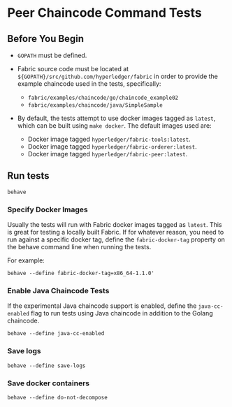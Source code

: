 # Peer Chaincode Command Tests

## Before You Begin

* `GOPATH` must be defined.
* Fabric source code must be located at `${GOPATH}/src/github.com/hyperledger/fabric` in order to provide the example chaincode used in the tests, specifically:
    * `fabric/examples/chaincode/go/chaincode_example02`
    * `fabric/examples/chaincode/java/SimpleSample`

* By default, the tests attempt to use docker images tagged as `latest`, which
  can be built using `make docker`. The default images used are:
  * Docker image tagged `hyperledger/fabric-tools:latest`.
  * Docker image tagged `hyperledger/fabric-orderer:latest`.
  * Docker image tagged `hyperledger/fabric-peer:latest`.

## Run tests

```
behave
```

### Specify Docker Images

Usually the tests will run with Fabric docker images tagged as `latest`. This is
great for testing a locally built Fabric. If for whatever reason, you need to
run against a specific docker tag, define the `fabric-docker-tag` property on
the behave command line when running the tests.

For example:

```
behave --define fabric-docker-tag=x86_64-1.1.0'
```

### Enable Java Chaincode Tests
If the experimental Java chaincode support is enabled, define the `java-cc-enabled` flag to run tests using Java chaincode in addition to the Golang chaincode.

```
behave --define java-cc-enabled
```

### Save logs
```
behave --define save-logs
```

### Save docker containers

```
behave --define do-not-decompose
```
